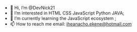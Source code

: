 - 👋 Hi, I’m @DevNick21
- 👀 I’m interested in HTML CSS JavaScript Python JAVA;
- 🌱 I’m currently learning the JavaScript ecosystem ;
- 📫 How to reach me email: iheanacho.ekene@hotmail.com

<!---
DevNick21/DevNick21 is a ✨ special ✨ repository because its `README.md` (this file) appears on your GitHub profile.
You can click the Preview link to take a look at your changes.
--->
